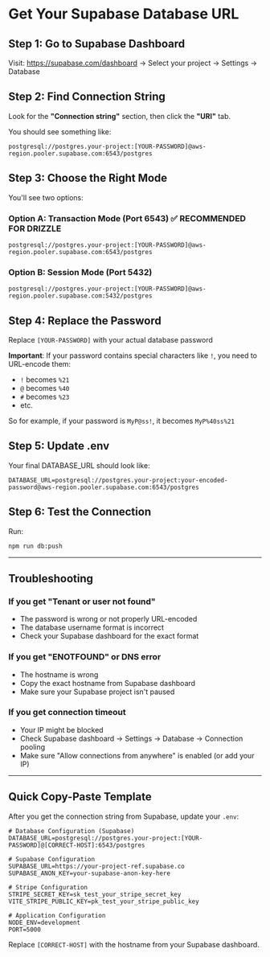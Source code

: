 # Get Your Supabase Database URL

## Step 1: Go to Supabase Dashboard

Visit: https://supabase.com/dashboard → Select your project → Settings → Database

## Step 2: Find Connection String

Look for the **"Connection string"** section, then click the **"URI"** tab.

You should see something like:

```
postgresql://postgres.your-project:[YOUR-PASSWORD]@aws-region.pooler.supabase.com:6543/postgres
```

## Step 3: Choose the Right Mode

You'll see two options:

### Option A: Transaction Mode (Port 6543) ✅ **RECOMMENDED FOR DRIZZLE**
```
postgresql://postgres.your-project:[YOUR-PASSWORD]@aws-region.pooler.supabase.com:6543/postgres
```

### Option B: Session Mode (Port 5432)
```
postgresql://postgres.your-project:[YOUR-PASSWORD]@aws-region.pooler.supabase.com:5432/postgres
```

## Step 4: Replace the Password

Replace `[YOUR-PASSWORD]` with your actual database password

**Important**: If your password contains special characters like `!`, you need to URL-encode them:
- `!` becomes `%21`
- `@` becomes `%40`
- `#` becomes `%23`
- etc.

So for example, if your password is `MyP@ss!`, it becomes `MyP%40ss%21`

## Step 5: Update .env

Your final DATABASE_URL should look like:

```env
DATABASE_URL=postgresql://postgres.your-project:your-encoded-password@aws-region.pooler.supabase.com:6543/postgres
```

## Step 6: Test the Connection

Run:
```bash
npm run db:push
```

---

## Troubleshooting

### If you get "Tenant or user not found"
- The password is wrong or not properly URL-encoded
- The database username format is incorrect
- Check your Supabase dashboard for the exact format

### If you get "ENOTFOUND" or DNS error
- The hostname is wrong
- Copy the exact hostname from Supabase dashboard
- Make sure your Supabase project isn't paused

### If you get connection timeout
- Your IP might be blocked
- Check Supabase dashboard → Settings → Database → Connection pooling
- Make sure "Allow connections from anywhere" is enabled (or add your IP)

---

## Quick Copy-Paste Template

After you get the connection string from Supabase, update your `.env`:

```env
# Database Configuration (Supabase)
DATABASE_URL=postgresql://postgres.your-project:[YOUR-PASSWORD]@[CORRECT-HOST]:6543/postgres

# Supabase Configuration
SUPABASE_URL=https://your-project-ref.supabase.co
SUPABASE_ANON_KEY=your-supabase-anon-key-here

# Stripe Configuration
STRIPE_SECRET_KEY=sk_test_your_stripe_secret_key
VITE_STRIPE_PUBLIC_KEY=pk_test_your_stripe_public_key

# Application Configuration
NODE_ENV=development
PORT=5000
```

Replace `[CORRECT-HOST]` with the hostname from your Supabase dashboard.
